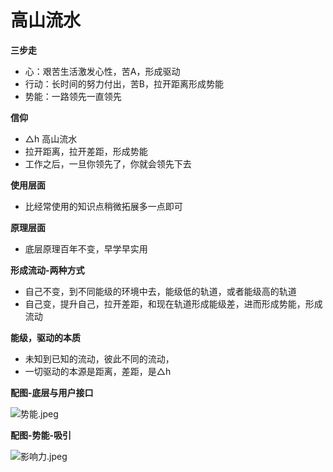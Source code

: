 # 高山流水

**三步走**

* 心：艰苦生活激发心性，苦A，形成驱动
* 行动：长时间的努力付出，苦B，拉开距离形成势能
* 势能：一路领先一直领先

**信仰**

* △h 高山流水
* 拉开距离，拉开差距，形成势能
* 工作之后，一旦你领先了，你就会领先下去

**使用层面**

* 比经常使用的知识点稍微拓展多一点即可

**原理层面**

* 底层原理百年不变，早学早实用

**形成流动-两种方式**

* 自己不变，到不同能级的环境中去，能级低的轨道，或者能级高的轨道
* 自己变，提升自己，拉开差距，和现在轨道形成能级差，进而形成势能，形成流动

**能级，驱动的本质**

* 未知到已知的流动，彼此不同的流动，
* 一切驱动的本源是距离，差距，是△h

**配图-底层与用户接口**

![&#x52BF;&#x80FD;.jpeg](https://upload-images.jianshu.io/upload_images/10762718-cfe2210cc31e64b9.jpeg?imageMogr2/auto-orient/strip%7CimageView2/2/w/1240)

**配图-势能-吸引**

![&#x5F71;&#x54CD;&#x529B;.jpeg](https://upload-images.jianshu.io/upload_images/10762718-40ad94f537b0ef1b.jpeg?imageMogr2/auto-orient/strip%7CimageView2/2/w/1240)

